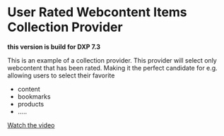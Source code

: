 # User Rated Webcontent Items Collection Provider

**this version is build for DXP 7.3**

This is an example of a collection provider.
This provider will select only webcontent that has been rated.
Making it the perfect candidate for e.g. allowing users to select their favorite
- content
- bookmarks
- products
- .....

[Watch the video](https://youtu.be/1cOwxxTvbvY)
